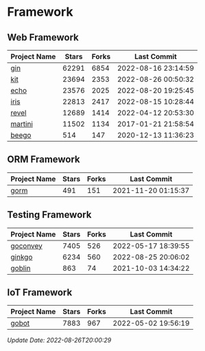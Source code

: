 # Framework

## Web Framework
| Project Name | Stars | Forks | Last Commit |
| ------------ | ----- | ----- | ----------- |
| [gin](https://github.com/gin-gonic/gin) | 62291 | 6854 | 2022-08-16 23:14:59 |
| [kit](https://github.com/go-kit/kit) | 23694 | 2353 | 2022-08-26 00:50:32 |
| [echo](https://github.com/labstack/echo) | 23576 | 2025 | 2022-08-20 19:25:45 |
| [iris](https://github.com/kataras/iris) | 22813 | 2417 | 2022-08-15 10:28:44 |
| [revel](https://github.com/revel/revel) | 12689 | 1414 | 2022-04-12 20:53:30 |
| [martini](https://github.com/go-martini/martini) | 11502 | 1134 | 2017-01-21 21:58:54 |
| [beego](https://github.com/astaxie/beego) | 514 | 147 | 2020-12-13 11:36:23 |

## ORM Framework
| Project Name | Stars | Forks | Last Commit |
| ------------ | ----- | ----- | ----------- |
| [gorm](https://github.com/jinzhu/gorm) | 491 | 151 | 2021-11-20 01:15:37 |

## Testing Framework
| Project Name | Stars | Forks | Last Commit |
| ------------ | ----- | ----- | ----------- |
| [goconvey](https://github.com/smartystreets/goconvey) | 7405 | 526 | 2022-05-17 18:39:55 |
| [ginkgo](https://github.com/onsi/ginkgo) | 6234 | 560 | 2022-08-25 20:06:02 |
| [goblin](https://github.com/franela/goblin) | 863 | 74 | 2021-10-03 14:34:22 |

## IoT Framework
| Project Name | Stars | Forks | Last Commit |
| ------------ | ----- | ----- | ----------- |
| [gobot](https://github.com/hybridgroup/gobot) | 7883 | 967 | 2022-05-02 19:56:19 |

*Update Date: 2022-08-26T20:00:29*